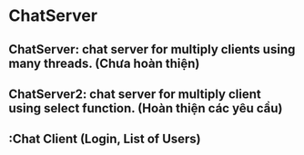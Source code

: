 # ChatServer

## ChatServer: chat server for multiply clients using many threads. (Chưa hoàn thiện)
## ChatServer2: chat server for multiply client using select function. (Hoàn thiện các yêu cầu)
##  :Chat Client (Login, List of Users)
